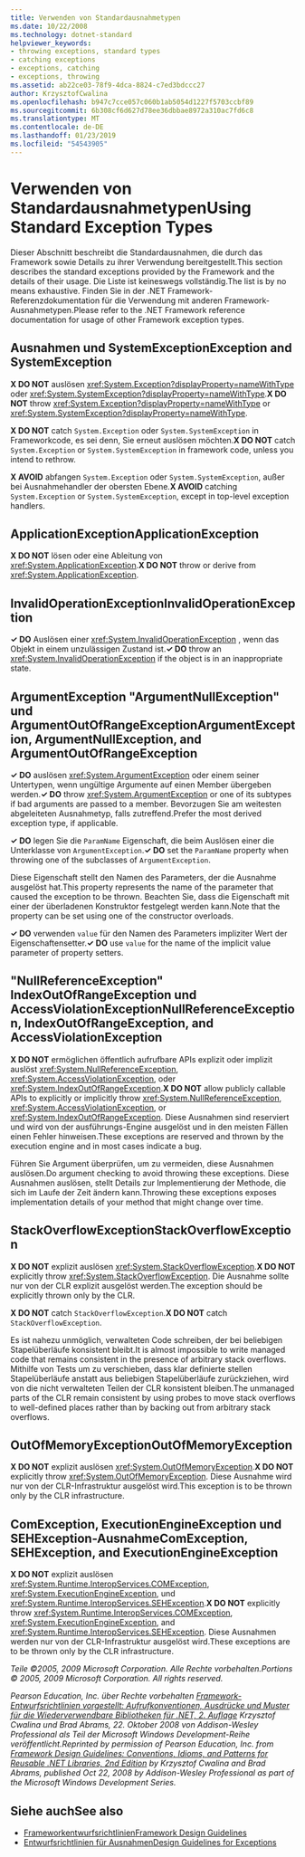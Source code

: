 ```yaml
---
title: Verwenden von Standardausnahmetypen
ms.date: 10/22/2008
ms.technology: dotnet-standard
helpviewer_keywords:
- throwing exceptions, standard types
- catching exceptions
- exceptions, catching
- exceptions, throwing
ms.assetid: ab22ce03-78f9-4dca-8824-c7ed3bdccc27
author: KrzysztofCwalina
ms.openlocfilehash: b947c7cce057c060b1ab5054d1227f5703ccbf89
ms.sourcegitcommit: 6b308cf6d627d78ee36dbbae8972a310ac7fd6c8
ms.translationtype: MT
ms.contentlocale: de-DE
ms.lasthandoff: 01/23/2019
ms.locfileid: "54543905"
---
```

# <a name="using-standard-exception-types"></a><span data-ttu-id="d8019-102">Verwenden von Standardausnahmetypen</span><span class="sxs-lookup"><span data-stu-id="d8019-102">Using Standard Exception Types</span></span>
<span data-ttu-id="d8019-103">Dieser Abschnitt beschreibt die Standardausnahmen, die durch das Framework sowie Details zu ihrer Verwendung bereitgestellt.</span><span class="sxs-lookup"><span data-stu-id="d8019-103">This section describes the standard exceptions provided by the Framework and the details of their usage.</span></span> <span data-ttu-id="d8019-104">Die Liste ist keineswegs vollständig.</span><span class="sxs-lookup"><span data-stu-id="d8019-104">The list is by no means exhaustive.</span></span> <span data-ttu-id="d8019-105">Finden Sie in der .NET Framework-Referenzdokumentation für die Verwendung mit anderen Framework-Ausnahmetypen.</span><span class="sxs-lookup"><span data-stu-id="d8019-105">Please refer to the .NET Framework reference documentation for usage of other Framework exception types.</span></span>  
  
## <a name="exception-and-systemexception"></a><span data-ttu-id="d8019-106">Ausnahmen und SystemException</span><span class="sxs-lookup"><span data-stu-id="d8019-106">Exception and SystemException</span></span>  
 <span data-ttu-id="d8019-107">**X DO NOT** auslösen <xref:System.Exception?displayProperty=nameWithType> oder <xref:System.SystemException?displayProperty=nameWithType>.</span><span class="sxs-lookup"><span data-stu-id="d8019-107">**X DO NOT** throw <xref:System.Exception?displayProperty=nameWithType> or <xref:System.SystemException?displayProperty=nameWithType>.</span></span>  
  
 <span data-ttu-id="d8019-108">**X DO NOT** catch `System.Exception` oder `System.SystemException` in Frameworkcode, es sei denn, Sie erneut auslösen möchten.</span><span class="sxs-lookup"><span data-stu-id="d8019-108">**X DO NOT** catch `System.Exception` or `System.SystemException` in framework code, unless you intend to rethrow.</span></span>  
  
 <span data-ttu-id="d8019-109">**X AVOID** abfangen `System.Exception` oder `System.SystemException`, außer bei Ausnahmehandler der obersten Ebene.</span><span class="sxs-lookup"><span data-stu-id="d8019-109">**X AVOID** catching `System.Exception` or `System.SystemException`, except in top-level exception handlers.</span></span>  
  
## <a name="applicationexception"></a><span data-ttu-id="d8019-110">ApplicationException</span><span class="sxs-lookup"><span data-stu-id="d8019-110">ApplicationException</span></span>  
 <span data-ttu-id="d8019-111">**X DO NOT** lösen oder eine Ableitung von <xref:System.ApplicationException>.</span><span class="sxs-lookup"><span data-stu-id="d8019-111">**X DO NOT** throw or derive from <xref:System.ApplicationException>.</span></span>  
  
## <a name="invalidoperationexception"></a><span data-ttu-id="d8019-112">InvalidOperationException</span><span class="sxs-lookup"><span data-stu-id="d8019-112">InvalidOperationException</span></span>  
 <span data-ttu-id="d8019-113">**✓ DO** Auslösen einer <xref:System.InvalidOperationException> , wenn das Objekt in einem unzulässigen Zustand ist.</span><span class="sxs-lookup"><span data-stu-id="d8019-113">**✓ DO** throw an <xref:System.InvalidOperationException> if the object is in an inappropriate state.</span></span>  
  
## <a name="argumentexception-argumentnullexception-and-argumentoutofrangeexception"></a><span data-ttu-id="d8019-114">ArgumentException "ArgumentNullException" und ArgumentOutOfRangeException</span><span class="sxs-lookup"><span data-stu-id="d8019-114">ArgumentException, ArgumentNullException, and ArgumentOutOfRangeException</span></span>  
 <span data-ttu-id="d8019-115">**✓ DO** auslösen <xref:System.ArgumentException> oder einem seiner Untertypen, wenn ungültige Argumente auf einen Member übergeben werden.</span><span class="sxs-lookup"><span data-stu-id="d8019-115">**✓ DO** throw <xref:System.ArgumentException> or one of its subtypes if bad arguments are passed to a member.</span></span> <span data-ttu-id="d8019-116">Bevorzugen Sie am weitesten abgeleiteten Ausnahmetyp, falls zutreffend.</span><span class="sxs-lookup"><span data-stu-id="d8019-116">Prefer the most derived exception type, if applicable.</span></span>  
  
 <span data-ttu-id="d8019-117">**✓ DO** legen Sie die `ParamName` Eigenschaft, die beim Auslösen einer die Unterklasse von `ArgumentException`.</span><span class="sxs-lookup"><span data-stu-id="d8019-117">**✓ DO** set the `ParamName` property when throwing one of the subclasses of `ArgumentException`.</span></span>  
  
 <span data-ttu-id="d8019-118">Diese Eigenschaft stellt den Namen des Parameters, der die Ausnahme ausgelöst hat.</span><span class="sxs-lookup"><span data-stu-id="d8019-118">This property represents the name of the parameter that caused the exception to be thrown.</span></span> <span data-ttu-id="d8019-119">Beachten Sie, dass die Eigenschaft mit einer der überladenen Konstruktor festgelegt werden kann.</span><span class="sxs-lookup"><span data-stu-id="d8019-119">Note that the property can be set using one of the constructor overloads.</span></span>  
  
 <span data-ttu-id="d8019-120">**✓ DO** verwenden `value` für den Namen des Parameters impliziter Wert der Eigenschaftensetter.</span><span class="sxs-lookup"><span data-stu-id="d8019-120">**✓ DO** use `value` for the name of the implicit value parameter of property setters.</span></span>  
  
## <a name="nullreferenceexception-indexoutofrangeexception-and-accessviolationexception"></a><span data-ttu-id="d8019-121">"NullReferenceException" IndexOutOfRangeException und AccessViolationException</span><span class="sxs-lookup"><span data-stu-id="d8019-121">NullReferenceException, IndexOutOfRangeException, and AccessViolationException</span></span>  
 <span data-ttu-id="d8019-122">**X DO NOT** ermöglichen öffentlich aufrufbare APIs explizit oder implizit auslöst <xref:System.NullReferenceException>, <xref:System.AccessViolationException>, oder <xref:System.IndexOutOfRangeException>.</span><span class="sxs-lookup"><span data-stu-id="d8019-122">**X DO NOT** allow publicly callable APIs to explicitly or implicitly throw <xref:System.NullReferenceException>, <xref:System.AccessViolationException>, or <xref:System.IndexOutOfRangeException>.</span></span> <span data-ttu-id="d8019-123">Diese Ausnahmen sind reserviert und wird von der ausführungs-Engine ausgelöst und in den meisten Fällen einen Fehler hinweisen.</span><span class="sxs-lookup"><span data-stu-id="d8019-123">These exceptions are reserved and thrown by the execution engine and in most cases indicate a bug.</span></span>  
  
 <span data-ttu-id="d8019-124">Führen Sie Argument überprüfen, um zu vermeiden, diese Ausnahmen auslösen.</span><span class="sxs-lookup"><span data-stu-id="d8019-124">Do argument checking to avoid throwing these exceptions.</span></span> <span data-ttu-id="d8019-125">Diese Ausnahmen auslösen, stellt Details zur Implementierung der Methode, die sich im Laufe der Zeit ändern kann.</span><span class="sxs-lookup"><span data-stu-id="d8019-125">Throwing these exceptions exposes implementation details of your method that might change over time.</span></span>  
  
## <a name="stackoverflowexception"></a><span data-ttu-id="d8019-126">StackOverflowException</span><span class="sxs-lookup"><span data-stu-id="d8019-126">StackOverflowException</span></span>  
 <span data-ttu-id="d8019-127">**X DO NOT** explizit auslösen <xref:System.StackOverflowException>.</span><span class="sxs-lookup"><span data-stu-id="d8019-127">**X DO NOT** explicitly throw <xref:System.StackOverflowException>.</span></span> <span data-ttu-id="d8019-128">Die Ausnahme sollte nur von der CLR explizit ausgelöst werden.</span><span class="sxs-lookup"><span data-stu-id="d8019-128">The exception should be explicitly thrown only by the CLR.</span></span>  
  
 <span data-ttu-id="d8019-129">**X DO NOT** catch `StackOverflowException`.</span><span class="sxs-lookup"><span data-stu-id="d8019-129">**X DO NOT** catch `StackOverflowException`.</span></span>  
  
 <span data-ttu-id="d8019-130">Es ist nahezu unmöglich, verwalteten Code schreiben, der bei beliebigen Stapelüberläufe konsistent bleibt.</span><span class="sxs-lookup"><span data-stu-id="d8019-130">It is almost impossible to write managed code that remains consistent in the presence of arbitrary stack overflows.</span></span> <span data-ttu-id="d8019-131">Mithilfe von Tests um zu verschieben, dass klar definierte stellen Stapelüberläufe anstatt aus beliebigen Stapelüberläufe zurückziehen, wird von die nicht verwalteten Teilen der CLR konsistent bleiben.</span><span class="sxs-lookup"><span data-stu-id="d8019-131">The unmanaged parts of the CLR remain consistent by using probes to move stack overflows to well-defined places rather than by backing out from arbitrary stack overflows.</span></span>  
  
## <a name="outofmemoryexception"></a><span data-ttu-id="d8019-132">OutOfMemoryException</span><span class="sxs-lookup"><span data-stu-id="d8019-132">OutOfMemoryException</span></span>  
 <span data-ttu-id="d8019-133">**X DO NOT** explizit auslösen <xref:System.OutOfMemoryException>.</span><span class="sxs-lookup"><span data-stu-id="d8019-133">**X DO NOT** explicitly throw <xref:System.OutOfMemoryException>.</span></span> <span data-ttu-id="d8019-134">Diese Ausnahme wird nur von der CLR-Infrastruktur ausgelöst wird.</span><span class="sxs-lookup"><span data-stu-id="d8019-134">This exception is to be thrown only by the CLR infrastructure.</span></span>  
  
## <a name="comexception-sehexception-and-executionengineexception"></a><span data-ttu-id="d8019-135">ComException, ExecutionEngineException und SEHException-Ausnahme</span><span class="sxs-lookup"><span data-stu-id="d8019-135">ComException, SEHException, and ExecutionEngineException</span></span>  
 <span data-ttu-id="d8019-136">**X DO NOT** explizit auslösen <xref:System.Runtime.InteropServices.COMException>, <xref:System.ExecutionEngineException>, und <xref:System.Runtime.InteropServices.SEHException>.</span><span class="sxs-lookup"><span data-stu-id="d8019-136">**X DO NOT** explicitly throw <xref:System.Runtime.InteropServices.COMException>,  <xref:System.ExecutionEngineException>, and <xref:System.Runtime.InteropServices.SEHException>.</span></span> <span data-ttu-id="d8019-137">Diese Ausnahmen werden nur von der CLR-Infrastruktur ausgelöst wird.</span><span class="sxs-lookup"><span data-stu-id="d8019-137">These exceptions are to be thrown only by the CLR infrastructure.</span></span>  
  
 <span data-ttu-id="d8019-138">*Teile ©2005, 2009 Microsoft Corporation. Alle Rechte vorbehalten.*</span><span class="sxs-lookup"><span data-stu-id="d8019-138">*Portions © 2005, 2009 Microsoft Corporation. All rights reserved.*</span></span>  
  
 <span data-ttu-id="d8019-139">*Pearson Education, Inc. über Rechte vorbehalten [Framework-Entwurfsrichtlinien vorgestellt: Aufrufkonventionen, Ausdrücke und Muster für die Wiederverwendbare Bibliotheken für .NET, 2. Auflage](https://www.informit.com/store/framework-design-guidelines-conventions-idioms-and-9780321545619) Krzysztof Cwalina und Brad Abrams, 22. Oktober 2008 von Addison-Wesley Professional als Teil der Microsoft Windows Development-Reihe veröffentlicht.*</span><span class="sxs-lookup"><span data-stu-id="d8019-139">*Reprinted by permission of Pearson Education, Inc. from [Framework Design Guidelines: Conventions, Idioms, and Patterns for Reusable .NET Libraries, 2nd Edition](https://www.informit.com/store/framework-design-guidelines-conventions-idioms-and-9780321545619) by Krzysztof Cwalina and Brad Abrams, published Oct 22, 2008 by Addison-Wesley Professional as part of the Microsoft Windows Development Series.*</span></span>  
  
## <a name="see-also"></a><span data-ttu-id="d8019-140">Siehe auch</span><span class="sxs-lookup"><span data-stu-id="d8019-140">See also</span></span>

- [<span data-ttu-id="d8019-141">Frameworkentwurfsrichtlinien</span><span class="sxs-lookup"><span data-stu-id="d8019-141">Framework Design Guidelines</span></span>](../../../docs/standard/design-guidelines/index.md)
- [<span data-ttu-id="d8019-142">Entwurfsrichtlinien für Ausnahmen</span><span class="sxs-lookup"><span data-stu-id="d8019-142">Design Guidelines for Exceptions</span></span>](../../../docs/standard/design-guidelines/exceptions.md)
